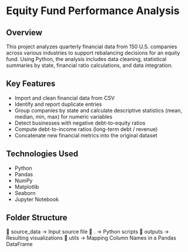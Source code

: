 # Equity Fund Performance Analysis

## Overview
This project analyzes quarterly financial data from 150 U.S. companies across various industries to support rebalancing decisions for an equity fund. Using Python, the analysis includes data cleaning, statistical summaries by state, financial ratio calculations, and data integration.

## Key Features
- Import and clean financial data from CSV
- Identify and report duplicate entries
- Group companies by state and calculate descriptive statistics (mean, median, min, max) for numeric variables
- Detect businesses with negative debt-to-equity ratios
- Compute debt-to-income ratios (long-term debt / revenue)
- Concatenate new financial metrics into the original dataset

## Technologies Used
- Python
- Pandas
- NumPy
- Matplotlib
- Seaborn
- Jupyter Notebook

## Folder Structure
📁 source_data           → Input source file
📁 .                     → Python scripts
📁 outputs               → Resulting visualizations
📁 utils             → Mapping Column Names in a Pandas DataFrame
